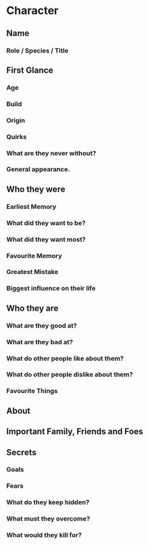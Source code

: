 # Character

## Name

### Role / Species / Title

## First Glance

### Age

### Build

### Origin

### Quirks

### What are they never without?

### General appearance.

## Who they were

### Earliest Memory

### What did they want to be?

### What did they want most?

### Favourite Memory

### Greatest Mistake

### Biggest influence on their life

## Who they are

### What are they good at?

### What are they bad at?

### What do other people like about them?

### What do other people dislike about them?

### Favourite Things

## About

## Important Family, Friends and Foes

## Secrets

### Goals

### Fears

### What do they keep hidden?

### What must they overcome?

### What would they kill for?